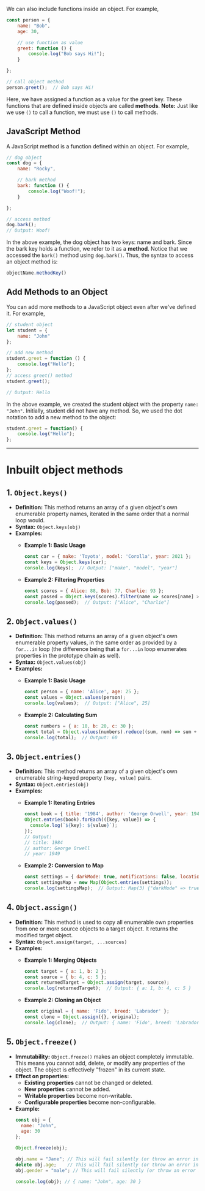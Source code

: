 We can also include functions inside an object. For example,

```js
const person = {
    name: "Bob",
    age: 30,

    // use function as value
    greet: function () {
        console.log("Bob says Hi!");
    }

};

// call object method
person.greet();  // Bob says Hi!
```

Here, we have assigned a function as a value for the greet key.
These functions that are defined inside objects are called **methods**.
**Note:** Just like we use `()` to call a function, we must use `()` to call methods.

## JavaScript Method
A JavaScript method is a function defined within an object. For example,

```js
// dog object
const dog = {
    name: "Rocky",

    // bark method
    bark: function () {
        console.log("Woof!");
    }

};

// access method
dog.bark();
// Output: Woof!
```

In the above example, the dog object has two keys: name and bark.
Since the bark key holds a function, we refer to it as a **method**.
Notice that we accessed the `bark()` method using `dog.bark()`. Thus, the syntax to access an object method is:
```js
objectName.methodKey()
```

## Add Methods to an Object
You can add more methods to a JavaScript object even after we've defined it. For example,

```js
// student object
let student = {
    name: "John"
};

// add new method
student.greet = function () {
    console.log("Hello");
};
// access greet() method
student.greet();

// Output: Hello
```

In the above example, we created the student object with the property `name: "John"`.
Initially, student did not have any method. So, we used the dot notation to add a new method to the object:

```js
student.greet = function() {
    console.log("Hello");
};
```
***
# Inbuilt object methods

## 1. `Object.keys()`

- **Definition:** This method returns an array of a given object's own enumerable property names, iterated in the same order that a normal loop would.
- **Syntax:** `Object.keys(obj)`
- **Examples:**
	- **Example 1: Basic Usage**
		```js
		const car = { make: 'Toyota', model: 'Corolla', year: 2021 };
		const keys = Object.keys(car);
		console.log(keys);  // Output: ["make", "model", "year"]
		```

	- **Example 2: Filtering Properties**
		```js
		const scores = { Alice: 88, Bob: 77, Charlie: 93 };
		const passed = Object.keys(scores).filter(name => scores[name] > 80);
		console.log(passed);  // Output: ["Alice", "Charlie"]
		```

## 2. `Object.values()`

- **Definition:** This method returns an array of a given object's own enumerable property values, in the same order as provided by a `for...in` loop (the difference being that a `for...in` loop enumerates properties in the prototype chain as well).
- **Syntax:** `Object.values(obj)`
- **Examples:**
	- **Example 1: Basic Usage**
		```js
		const person = { name: 'Alice', age: 25 };
		const values = Object.values(person);
		console.log(values);  // Output: ["Alice", 25]
		```

	- **Example 2: Calculating Sum**
		```js
		const numbers = { a: 10, b: 20, c: 30 };
		const total = Object.values(numbers).reduce((sum, num) => sum + num, 0);
		console.log(total);  // Output: 60
		```

## 3. `Object.entries()`

- **Definition:** This method returns an array of a given object's own enumerable string-keyed property `[key, value]` pairs.
- **Syntax:** `Object.entries(obj)`
- **Examples:**
	- **Example 1: Iterating Entries**
		```js
		const book = { title: '1984', author: 'George Orwell', year: 1949 };
		Object.entries(book).forEach(([key, value]) => {
		  console.log(`${key}: ${value}`);
		});
		// Output:
		// title: 1984
		// author: George Orwell
		// year: 1949
		```

	- **Example 2: Conversion to Map**
		```js
		const settings = { darkMode: true, notifications: false, location: true };
		const settingsMap = new Map(Object.entries(settings));
		console.log(settingsMap);  // Output: Map(3) {"darkMode" => true, "notifications" => false, "location" => true}
		```

## 4. `Object.assign()`

- **Definition:** This method is used to copy all enumerable own properties from one or more source objects to a target object. It returns the modified target object.
- **Syntax:** `Object.assign(target, ...sources)`
- **Examples:**
	- **Example 1: Merging Objects**
		```js
		const target = { a: 1, b: 2 };
		const source = { b: 4, c: 5 };
		const returnedTarget = Object.assign(target, source);
		console.log(returnedTarget);  // Output: { a: 1, b: 4, c: 5 }
		```

	- **Example 2: Cloning an Object**
		```js
		const original = { name: 'Fido', breed: 'Labrador' };
		const clone = Object.assign({}, original);
		console.log(clone);  // Output: { name: 'Fido', breed: 'Labrador' }
		```

## 5. `Object.freeze()`

- **Immutability:** `Object.freeze()` makes an object completely immutable. This means you cannot add, delete, or modify any properties of the object. The object is effectively "frozen" in its current state.
- **Effect on properties:**
	- **Existing properties** cannot be changed or deleted.
	- **New properties** cannot be added.
	- **Writable properties** become non-writable.
	- **Configurable properties** become non-configurable.
- **Example:**
	```js
	const obj = {
	  name: "John",
	  age: 30
	};
	
	Object.freeze(obj);
	
	obj.name = "Jane"; // This will fail silently (or throw an error in strict mode)
	delete obj.age;    // This will fail silently (or throw an error in strict mode)
	obj.gender = "male"; // This will fail silently (or throw an error in strict mode)
	
	console.log(obj); // { name: "John", age: 30 }
	```


